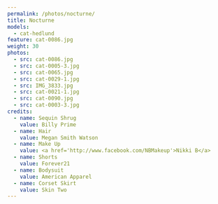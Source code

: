 ```yaml
---
permalink: /photos/nocturne/
title: Nocturne
models:
  - cat-hedlund
feature: cat-0086.jpg
weight: 30
photos:
  - src: cat-0086.jpg
  - src: cat-0005-3.jpg
  - src: cat-0065.jpg
  - src: cat-0029-1.jpg
  - src: IMG_3833.jpg
  - src: cat-0021-1.jpg
  - src: cat-0090.jpg
  - src: cat-0003-3.jpg
credits:
  - name: Sequin Shrug
    value: Billy Prime
  - name: Hair
    value: Megan Smith Watson
  - name: Make Up
    value: <a href='http://www.facebook.com/NBMakeup'>Nikki B</a>
  - name: Shorts
    value: Forever21
  - name: Bodysuit
    value: American Apparel
  - name: Corset Skirt
    value: Skin Two
---
```

